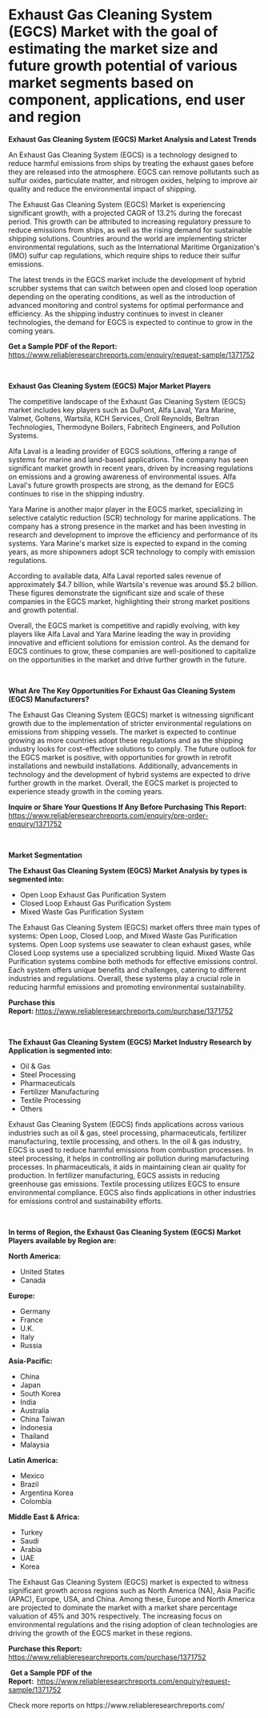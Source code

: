 <p><h1>Exhaust Gas Cleaning System (EGCS) Market with the goal of estimating the market size and future growth potential of various market segments based on component, applications, end user and region</h1></p><p><strong>Exhaust Gas Cleaning System (EGCS) Market Analysis and Latest Trends</strong></p>
<p><p>An Exhaust Gas Cleaning System (EGCS) is a technology designed to reduce harmful emissions from ships by treating the exhaust gases before they are released into the atmosphere. EGCS can remove pollutants such as sulfur oxides, particulate matter, and nitrogen oxides, helping to improve air quality and reduce the environmental impact of shipping.</p><p>The Exhaust Gas Cleaning System (EGCS) Market is experiencing significant growth, with a projected CAGR of 13.2% during the forecast period. This growth can be attributed to increasing regulatory pressure to reduce emissions from ships, as well as the rising demand for sustainable shipping solutions. Countries around the world are implementing stricter environmental regulations, such as the International Maritime Organization's (IMO) sulfur cap regulations, which require ships to reduce their sulfur emissions.</p><p>The latest trends in the EGCS market include the development of hybrid scrubber systems that can switch between open and closed loop operation depending on the operating conditions, as well as the introduction of advanced monitoring and control systems for optimal performance and efficiency. As the shipping industry continues to invest in cleaner technologies, the demand for EGCS is expected to continue to grow in the coming years.</p></p>
<p><strong>Get a Sample PDF of the Report:&nbsp;</strong> <a href="https://www.reliableresearchreports.com/enquiry/request-sample/1371752">https://www.reliableresearchreports.com/enquiry/request-sample/1371752</a></p>
<p>&nbsp;</p>
<p><strong>Exhaust Gas Cleaning System (EGCS) Major Market Players</strong></p>
<p><p>The competitive landscape of the Exhaust Gas Cleaning System (EGCS) market includes key players such as DuPont, Alfa Laval, Yara Marine, Valmet, Goltens, Wartsila, KCH Services, Croll Reynolds, Beltran Technologies, Thermodyne Boilers, Fabritech Engineers, and Pollution Systems. </p><p>Alfa Laval is a leading provider of EGCS solutions, offering a range of systems for marine and land-based applications. The company has seen significant market growth in recent years, driven by increasing regulations on emissions and a growing awareness of environmental issues. Alfa Laval's future growth prospects are strong, as the demand for EGCS continues to rise in the shipping industry.</p><p>Yara Marine is another major player in the EGCS market, specializing in selective catalytic reduction (SCR) technology for marine applications. The company has a strong presence in the market and has been investing in research and development to improve the efficiency and performance of its systems. Yara Marine's market size is expected to expand in the coming years, as more shipowners adopt SCR technology to comply with emission regulations.</p><p>According to available data, Alfa Laval reported sales revenue of approximately $4.7 billion, while Wartsila's revenue was around $5.2 billion. These figures demonstrate the significant size and scale of these companies in the EGCS market, highlighting their strong market positions and growth potential.</p><p>Overall, the EGCS market is competitive and rapidly evolving, with key players like Alfa Laval and Yara Marine leading the way in providing innovative and efficient solutions for emission control. As the demand for EGCS continues to grow, these companies are well-positioned to capitalize on the opportunities in the market and drive further growth in the future.</p></p>
<p>&nbsp;</p>
<p><strong>What Are The Key Opportunities For Exhaust Gas Cleaning System (EGCS) Manufacturers?</strong></p>
<p><p>The Exhaust Gas Cleaning System (EGCS) market is witnessing significant growth due to the implementation of stricter environmental regulations on emissions from shipping vessels. The market is expected to continue growing as more countries adopt these regulations and as the shipping industry looks for cost-effective solutions to comply. The future outlook for the EGCS market is positive, with opportunities for growth in retrofit installations and newbuild installations. Additionally, advancements in technology and the development of hybrid systems are expected to drive further growth in the market. Overall, the EGCS market is projected to experience steady growth in the coming years.</p></p>
<p><strong>Inquire or Share Your Questions If Any Before Purchasing This Report:</strong> <a href="https://www.reliableresearchreports.com/enquiry/pre-order-enquiry/1371752">https://www.reliableresearchreports.com/enquiry/pre-order-enquiry/1371752</a></p>
<p>&nbsp;</p>
<p><strong>Market Segmentation</strong></p>
<p><strong>The Exhaust Gas Cleaning System (EGCS) Market Analysis by types is segmented into:</strong></p>
<p><ul><li>Open Loop Exhaust Gas Purification System</li><li>Closed Loop Exhaust Gas Purification System</li><li>Mixed Waste Gas Purification System</li></ul></p>
<p><p>The Exhaust Gas Cleaning System (EGCS) market offers three main types of systems: Open Loop, Closed Loop, and Mixed Waste Gas Purification systems. Open Loop systems use seawater to clean exhaust gases, while Closed Loop systems use a specialized scrubbing liquid. Mixed Waste Gas Purification systems combine both methods for effective emissions control. Each system offers unique benefits and challenges, catering to different industries and regulations. Overall, these systems play a crucial role in reducing harmful emissions and promoting environmental sustainability.</p></p>
<p><strong>Purchase this Report:&nbsp;</strong><a href="https://www.reliableresearchreports.com/purchase/1371752">https://www.reliableresearchreports.com/purchase/1371752</a></p>
<p>&nbsp;</p>
<p><strong>The Exhaust Gas Cleaning System (EGCS) Market Industry Research by Application is segmented into:</strong></p>
<p><ul><li>Oil & Gas</li><li>Steel Processing</li><li>Pharmaceuticals</li><li>Fertilizer Manufacturing</li><li>Textile Processing</li><li>Others</li></ul></p>
<p><p>Exhaust Gas Cleaning System (EGCS) finds applications across various industries such as oil & gas, steel processing, pharmaceuticals, fertilizer manufacturing, textile processing, and others. In the oil & gas industry, EGCS is used to reduce harmful emissions from combustion processes. In steel processing, it helps in controlling air pollution during manufacturing processes. In pharmaceuticals, it aids in maintaining clean air quality for production. In fertilizer manufacturing, EGCS assists in reducing greenhouse gas emissions. Textile processing utilizes EGCS to ensure environmental compliance. EGCS also finds applications in other industries for emissions control and sustainability efforts.</p></p>
<p>&nbsp;</p>
<p><strong>In terms of Region, the Exhaust Gas Cleaning System (EGCS) Market Players available by Region are:</strong></p>
<p>
    <p> <strong> North America: </strong>
        <ul>
            <li>United States</li>
            <li>Canada</li>
        </ul>
        </p> 
    <p> <strong> Europe: </strong>
        <ul>
            <li>Germany</li>
            <li>France</li>
            <li>U.K.</li>
            <li>Italy</li>
            <li>Russia</li>
        </ul>
        </p> 
    <p> <strong> Asia-Pacific: </strong>
        <ul>
            <li>China</li>
            <li>Japan</li>
            <li>South Korea</li>
            <li>India</li>
            <li>Australia</li>
            <li>China Taiwan</li>
            <li>Indonesia</li>
            <li>Thailand</li>
            <li>Malaysia</li>
        </ul>
        </p> 
    <p> <strong> Latin America: </strong>
        <ul>
            <li>Mexico</li>
            <li>Brazil</li>
            <li>Argentina Korea</li>
            <li>Colombia</li>
        </ul>
        </p> 
    <p> <strong> Middle East & Africa: </strong>
        <ul>
            <li>Turkey</li>
            <li>Saudi</li>
            <li>Arabia</li>
            <li>UAE</li>
            <li>Korea</li>
        </ul>
    </p>
    </p>
<p><p>The Exhaust Gas Cleaning System (EGCS) market is expected to witness significant growth across regions such as North America (NA), Asia Pacific (APAC), Europe, USA, and China. Among these, Europe and North America are projected to dominate the market with a market share percentage valuation of 45% and 30% respectively. The increasing focus on environmental regulations and the rising adoption of clean technologies are driving the growth of the EGCS market in these regions.</p></p>
<p><strong>Purchase this Report: </strong><a href="https://www.reliableresearchreports.com/purchase/1371752">https://www.reliableresearchreports.com/purchase/1371752</a></p>
<p>&nbsp;<strong>Get a Sample PDF of the Report:&nbsp;&nbsp;</strong><a href="https://www.reliableresearchreports.com/enquiry/request-sample/1371752">https://www.reliableresearchreports.com/enquiry/request-sample/1371752</a></p>
<p><strong></strong></p>
<p>Check more reports on https://www.reliableresearchreports.com/</p>